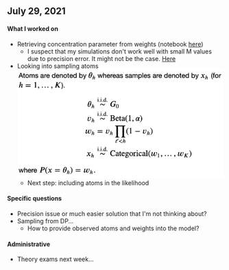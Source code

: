 ## July 29, 2021

#### What I worked on

- Retrieving concentration parameter from weights (notebook [here](https://github.com/larryshamalama/pymc3-playground/blob/master/notebooks/progress/dp-recover-basic-parameters.ipynb))
	- I suspect that my simulations don't work well with small M values due to precision error. It might not be the case. [Here](https://github.com/larryshamalama/pymc3-playground/blob/master/notebooks/shortcomings/replicate-precision-error.ipynb)
- Looking into sampling atoms <img src="dp-sampling.png" alt="drawing" width="600"/>
	- Next step: including atoms in the likelihood

#### Specific questions

- Precision issue or much easier solution that I'm not thinking about?
- Sampling from DP...
	- How to provide observed atoms and weights into the model?

#### Administrative

- Theory exams next week... 
